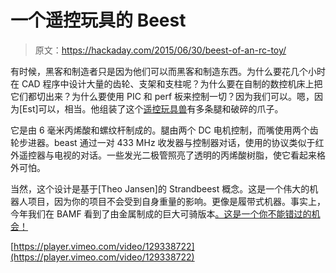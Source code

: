 # 一个遥控玩具的 Beest

> 原文：<https://hackaday.com/2015/06/30/beest-of-an-rc-toy/>

有时候，黑客和制造者只是因为他们可以而黑客和制造东西。为什么要花几个小时在 CAD 程序中设计大量的齿轮、支架和支柱呢？为什么要在自制的数控机床上把它们都切出来？为什么要使用 PIC 和 perf 板来控制一切？因为我们可以。嗯，因为[Est]可以，相当。他组装了这个[遥控玩具兽](https://hackaday.io/project/6047-theo-jansen-rc-toy)有多条腿和破碎的爪子。

它是由 6 毫米丙烯酸和螺纹杆制成的。腿由两个 DC 电机控制，而嘴使用两个齿轮步进器。beast 通过一对 433 MHz 收发器与控制器对话，使用的协议类似于红外遥控器与电视的对话。一些发光二极管照亮了透明的丙烯酸树脂，使它看起来格外可怕。

当然，这个设计是基于[Theo Jansen]的 Strandbeest 概念。这是一个伟大的机器人项目，因为你的项目不会受到自身重量的影响。更像是履带式机器。事实上，今年我们在 BAMF 看到了由金属制成的巨大可骑版本[。这是一个你不能错过的机会！](http://hackaday.com/2015/05/18/tin-spider-is-13-foot-rideable-strandbeest/)

[https://player.vimeo.com/video/129338722](https://player.vimeo.com/video/129338722)